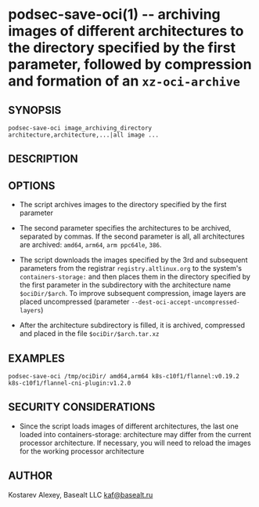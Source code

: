 podsec-save-oci(1) -- archiving images of different architectures to the directory specified by the first parameter, followed by compression and formation of an `xz-oci-archive`
==================================

## SYNOPSIS

`podsec-save-oci image_archiving_directory architecture,architecture,...|all image ...`

## DESCRIPTION

## OPTIONS

- The script archives images to the directory specified by the first parameter

- The second parameter specifies the architectures to be archived, separated by commas. If the second parameter is all, all architectures are archived: `amd64`, `arm64`, `arm ppc64le`, `386`.

- The script downloads the images specified by the 3rd and subsequent parameters from the registrar `registry.altlinux.org` to the system's `containers-storage:` and then places them in the directory specified by the first parameter in the subdirectory with the architecture name `$ociDir/$arch`. To improve subsequent compression, image layers are placed uncompressed (parameter `--dest-oci-accept-uncompressed-layers`)

- After the architecture subdirectory is filled, it is archived, compressed and placed in the file `$ociDir/$arch.tar.xz`

## EXAMPLES

`podsec-save-oci /tmp/ociDir/ amd64,arm64 k8s-c10f1/flannel:v0.19.2 k8s-c10f1/flannel-cni-plugin:v1.2.0`

## SECURITY CONSIDERATIONS

- Since the script loads images of different architectures, the last one loaded into containers-storage: architecture may differ from the current processor architecture. If necessary, you will need to reload the images for the working processor architecture

## AUTHOR

Kostarev Alexey, Basealt LLC
kaf@basealt.ru
